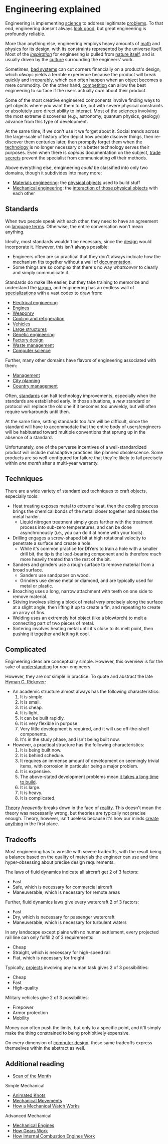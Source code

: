 
# Engineering explained

Engineering is implementing [science](science.md) to address legitimate [problems](purpose.md). To that end, engineering doesn't always [look good](engineering-design.md), but great engineering is profoundly reliable.

More than anything else, engineering employs heavy amounts of [math](math.md) and physics for its design, with its constraints represented by the universe itself. Most of the *[inspiration](mind-creativity.md)* for engineering is pulled from [nature itself](science.md), and is usually driven by the [culture](culture.md) surrounding the engineers' work.

Sometimes, [bad systems](mgmt-badsystems.md) can cut corners financially on a product's design, which *always* yields a terrible experience because the product will break quickly and [irreparably](fix.md), which can often happen when an object becomes a mere commodity. On the other hand, [competition](economics.md) can allow the best engineering to surface if the users actually *care* about their product.

Some of the most creative engineered components involve finding ways to get objects where you want them to be, but with severe physical constraints or absolutely zero direct ability to interact. Most of the [sciences](science.md) involving the most extreme discoveries (e.g., astronomy, quantum physics, geology) advance from this type of development.

At the same time, if we don't use it we forget about it. Social trends across the large-scale of history often depict how people discover things, then re-discover them centuries later, then promptly forget them when the [technology](technology.md) is no longer necessary or a better technology serves their purposes. Even when there is *copious* documentation on the subject, [trade secrets](legal-ip.md) prevent the specialist from communicating *all* their methods.

Above everything else, emgineering *could* be classified into only two domains, though it subdivides into many more:

- [Materials engineering](material.): the [physical objects](science-chemistry.md) used to build stuff
- [Mechanical engineering](engineering-mechanical.md): the [interaction of those physical objects](science-physics.md) with each other

## Standards

When two people speak with each other, they need to have an agreement on [language terms](language.md). Otherwise, the entire conversation won't mean anything.

Ideally, most standards wouldn't be necessary, since the [design](engineering-design.md) would incorporate it. However, this isn't always possible:

- Engineers often are so practical that they don't always indicate how the mechanism fits together without a wall of [documentation](language-writing-documentation-cs.md).
- Some things are so complex that there's no way *whatsoever* to clearly and simply communicate it.

Standards do make life easier, but they take training to memorize and understand the [jargon](language.md), and engineering has an endless wall of [specializations](jobs-specialization.md) with a vast codex to draw from:

- [Electrical engineering](engineering-electrical.md)
- [Engines](engineering-engines.md)
- [Weaponry](engineering-weapons.md)
- [Cooling and refrigeration](engineering-cooling.md)
- [Vehicles](engineering-vehicles.md)
- [Large structures](engineering-structures.md)
- [Genetic engineering](engineering-biological.md)
- [Factory design](engineering-factory.md)
- [Waste management](engineering-waste.md)
- [Computer science](computers-hardware.md)

Further, many other domains have flavors of engineering associated with them:

- [Management](mgmt-1_why.md)
- [City planning](politics-city.md)
- [Country management](politics-country.md)

Often, [standards](standards.md) can halt technology improvements, especially when the standards are established early. In those situations, a *new* standard or protocol will replace the old one if it becomes too unwieldy, but will often require workarounds until then.

At the same time, setting standards too *late* will be difficult, since the standard will have to accommodate that the entire body of users/engineers will be habituated toward multiple conventions that sprung up in the absence of a standard.

Unfortunately, one of the perverse incentives of a well-standardized product will include maladaptive practices like planned obsolescence. Some products are so well-configured for failure that they're likely to fail precisely within *one month* after a multi-year warranty.

## Techniques

There are a wide variety of standardized techniques to craft objects, especially tools:

- Heat treating exposes metal to extreme heat, then the cooling process brings the chemical bonds of the metal closer together and makes the metal harder.
  - Liquid nitrogen treatment simply goes farther with the treatment process into sub-zero temperatures, and can be done asynchronously (i.e., you can do it at home with your tools).
- Drilling engages a screw-shaped bit at high rotational velocity to penetrate a surface and create a hole.
  - While it's common practice for DIYers to train a hole with a smaller drill bit, the tip is the load-bearing component and is therefore *much* more heavily treated than the rest of the bit.
- Sanders and grinders use a rough surface to remove material from a broad surface.
  - Sanders use sandpaper on wood.
  - Grinders use dense metal or diamond, and are typically used for metal or plastic.
- Broaching uses a long, narrow attachment with teeth on one side to remove material.
- Skiving involves slicing a block of metal *very* precisely along the surface at a slight angle, then lifting it up to create a fin, and repeating to create an array of fins.
- Welding uses an extremely hot object (like a blowtorch) to melt a connecting part of two pieces of metal.
- Sintering involves heating metal until it's close to its melt point, then pushing it together and letting it cool.

## Complicated

Engineering ideas are conceptually simple. However, this overview is for the sake of [understanding](understanding.md) for *non*-engineers.

However, they are *not* simple in practice. To quote and abstract the late [Hyman G. Rickover](https://en.wikipedia.org/wiki/Hyman_G._Rickover):

- An academic structure almost always has the following characteristics:
  1. It is simple.
  2. It is small.
  3. It is cheap.
  4. It is light.
  5. It can be built rapidly.
  6. It is very flexible in purpose.
  7. Very little development is required, and it will use off-the-shelf components.
  8. It's in the study phase, and isn't being built now.
- However, a practical structure has the following characteristics:
  1. It is being built now.
  2. It is behind schedule.
  3. It requires an immense amount of development on seemingly trivial items, with corrosion in particular being a major problem.
  4. It is expensive.
  5. The above-stated development problems mean [it takes a long time to build](mgmt-2_projects.md).
  6. It is large.
  7. It is heavy.
  8. It is complicated.

[Theory](imagination.md) *frequently* breaks down in the face of [reality](reality.md). This doesn't mean the theory was necessarily wrong, but theories are typically not precise enough. Theory, however, isn't useless because it's how our minds [create anything](creations.md) in the first place.

## Tradeoffs

Most engineering has to wrestle with severe tradeoffs, with the result being a balance based on the quality of materials the engineer can use and time hyper-obsessing about precise design requirements.

The laws of fluid dynamics indicate all aircraft get 2 of 3 factors:

- Fast
- Safe, which is necessary for commercial aircraft
- Maneuverable, which is necessary for remote areas

Further, fluid dynamics laws give every watercraft 2 of 3 factors:

- Fast
- Dry, which is necessary for passenger watercraft
- Maneuverable, which is necessary for turbulent waters

In any landscape except plains with no human settlement, every projected rail line can only fulfill 2 of 3 requirements:

- Cheap
- Straight, which is necessary for high-speed rail
- Flat, which is necessary for freight

Typically, [projects](mgmt-1_why.md) involving any human task gives 2 of 3 possibilities:

- Cheap
- Fast
- High-quality

Military vehicles give 2 of 3 possibilities:

- Firepower
- Armor protection
- Mobility

Money can often push the limits, but only to a specific point, and it'll simply make the thing constrained to being prohibitively expensive.

On every dimension of [computer design](computers.md), these same tradeoffs express themselves within the abstract as well.

## Additional reading

- [Scan of the Month](https://www.scanofthemonth.com/)

Simple Mechanical

- [Animated Knots](https://www.animatedknots.com/)
- [Mechanical Movements](http://507movements.com/)
- [How a Mechanical Watch Works](https://ciechanow.ski/mechanical-watch/)

Advanced Mechanical

- [Mechanical Engines](http://animatedengines.com/)
- [How Gears Work](https://ciechanow.ski/gears/)
- [How Internal Combustion Engines Work](https://ciechanow.ski/internal-combustion-engine/)
